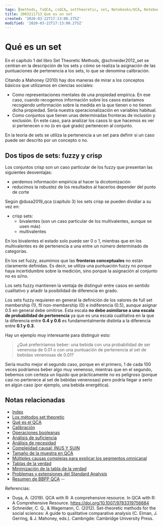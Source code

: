 ```yaml
---
tags: [methods, fsQCA, csQCA, settheoretic, set, Notebooks/QCA, Notebooks/methods]
title: 2003211713_Que es un set
created: '2020-03-22T17:13:00.275Z'
modified: '2020-03-22T17:13:00.275Z'
---
```


# Qué es un set

En el capítulo 1 del libro Set Theoretic Methods, @schneider2012_set se centran en la descripción de los sets y cómo se realiza la asignación de las puntuaciones de pertenencia a los sets, lo que se denomina calibración.

Citando a Mahoney (2010) hay dos maneras de mirar a los conceptos básicos que utilizamos en ciencias sociales:

- Como representaciones mentales de una propiedad empírica. En ese caso, cuando recogemos información sobre los casos estaríamos recogiendo unformación sobre la medida en la que tienen o no tienen dicha propiedad. Sería nuestra operacionalización en variables habitual.
- Como conjuntos que tienen unas determinadas fronteras de inclusión y exclusión. En este caso, para analizar los casos lo que hacemos es ver si pertenecen o no (o en qué grado) pertenecen al conjunto.

En la teoría de sets se utiliza la pertenencia a un set para definir si un caso puede ser descrito por un concepto o no.

## Dos tipos de sets: fuzzy y crisp

Los conjuntos crisp son un caso particular de los fuzzy que presentan las siguientes desventajas:

- perdemos información empíricia al hacer la dicotomización
- reducimos la robustez de los resultados al hacerlos depender del punto de corte

Según @dusa2019_qca (capítulo 3) los sets crisp se pueden dividiar a su vez en:

- crisp sets:
  - bivalentes (son un caso particular de los multivalentes, aunque se usen más)
  - multivalentes

En los bivalentes el estado solo puede ser 0 o 1, mientras que en los multivalentes es de pertenencia a una entre un número determinado de categorías. 

En los set fuzzy, asumimos que las **fronteras conceptuales** no están claramente definidas. Es decir, se utiliza una puntuación fuzzy no porque haya incertidumbre sobre la medición, sino porque la asignación al conjunto no es sí/no.

Los sets fuzzy mantienen la ventaja de distinguir entre casos en sentido cualitativo y añadir la posibilidad de diferencia en grado.

Los sets fuzzy requieren en general la definición de los valores de full set membership (1), fll non-membership (0) e indiferencia (0.5), aunque asignar 0.5 en general debe omitirse. Esta escala **no debe asimilarse a una escala de probabilidad de pertenencia** ya que es una escala cualitativa en la que la diferencia entre **0.4 y 0.6** es fundamentalmente distinta a la diferencia entre **0.1 y 0.3**.

Hay un ejemplo muy interesante para distinguir esto:

> ¿Qué preferiríamos beber: una bebida con una probabilidad de ser venenosa de 0.01 o con una puntuación de pertenencia al set de bebidas venenosas de 0.01?

Sería mucho mejor el segundo caso, porque en el primero, 1 de cada 100 veces podríamos beber algo muy venenoso, mientras que en el segundo, bebemos con certeza un líquido que prácticamente no es peligroso (porque casi no pertenece al set de bebidas venenosas) pero podría llegar a serlo en algún caso (por ejemplo, una bebida energética).

## Notas relacionadas

- [Index](_2003101705_index.md)
- [Los métodos set theoretic](2003212003_set_theoretic_methods.md)
- [Qué es el QCA](2003212024_qca_descripcion.md)
- [Calibración](2003221733_calibracion_sets.md)
- [Operaciones booleanas](2003231138_operaciones_boleanas.md)
- [Análisis de suficiencia](2003241628_analisissuficiencia_qca.md)
- [Análisis de necesidad](2003241901_condicionnecesidadqca.md)
- [Complejidad causal: INUS Y SUIN](2003250705_causalcomplexity.md)
- [Tamaño de la muestra en QCA](2003250723_tamanomuestraenQCA.md)
- [Múltiples causas complejas para explicar los segmentos omnicanal](2003251146_omnicanalidadypropension_promocion.md)
- [Tablas de la verdad](2003260827_qca_tabladelaverdad.md)
- [Minimización de la tabla de la verdad](2003261610_minimizacion_tabladelaverdad.md)
- [Problemas y extensiones del Standard Analysis](2004020637_problemas_potenciales_QCA_extensiones.md)
- [Resumen de BBPP QCA](2004020654_resumen_etapas_bbpp_qca.md)
--

Referencias:

- Duşa, A. (2019). QCA with R: A comprehensive resource. In QCA with R: A Comprehensive Resource. https://doi.org/10.1007/9783319756684
- Schneider, C. Q., & Wagemann, C. (2012). Set-theoretic methods for the social sciences: A guide to qualitative comparative analysis (C. Elman, J. Gerring, & J. Mahoney, eds.). Cambrigde: Cambridge University Press.